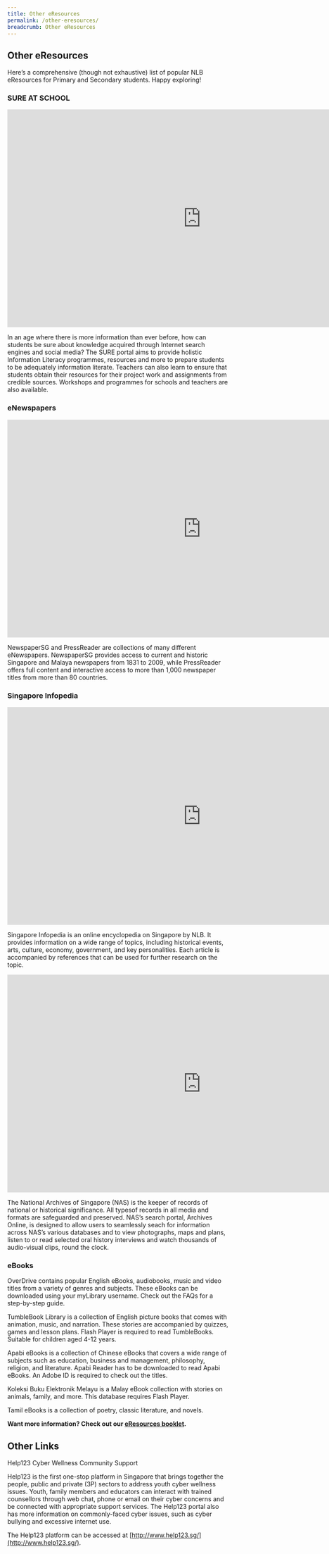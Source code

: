 ```yaml
---
title: Other eResources
permalink: /other-eresources/
breadcrumb: Other eResources
---
```


## **Other eResources**

Here’s a comprehensive (though not exhaustive) list of popular NLB eResources for Primary and Secondary students. Happy exploring!

### SURE AT SCHOOL

<iframe class="center-youtube" width="880" height="495" src="https://www.youtube.com/embed/cyp1QzniYqM" frameborder="0" allow="accelerometer; autoplay; clipboard-write; encrypted-media; gyroscope; picture-in-picture" allowfullscreen></iframe>

In an age where there is more information than ever before, how can students be sure about knowledge acquired through Internet search engines and social media? The SURE portal aims to provide holistic Information Literacy programmes, resources and more to prepare students to be adequately information literate. Teachers can also learn to ensure that students obtain their resources for their project work and assignments from credible sources. Workshops and programmes for schools and teachers are also available.

### eNewspapers

<iframe class="center-youtube" width="880" height="495" src="https://www.youtube.com/embed/9LjwBMyDeJk" frameborder="0" allow="accelerometer; autoplay; clipboard-write; encrypted-media; gyroscope; picture-in-picture" allowfullscreen></iframe>

NewspaperSG and PressReader are collections of many different eNewspapers. NewspaperSG provides access to current and historic Singapore and Malaya newspapers from 1831 to 2009, while PressReader  offers full content and interactive access to more than 1,000 newspaper titles from more than 80 countries.

### Singapore Infopedia

<iframe class="center-youtube" width="880" height="495" src="https://www.youtube.com/embed/sPkNSb3_I9A" frameborder="0" allow="accelerometer; autoplay; clipboard-write; encrypted-media; gyroscope; picture-in-picture" allowfullscreen></iframe>

Singapore Infopedia is an online encyclopedia on Singapore by NLB. It provides information on a wide range of topics, including historical events, arts, culture, economy, government, and key personalities. Each article is accompanied by references that can be used for further research on the topic.

<iframe class="center-youtube" width="880" height="495" src="https://www.youtube.com/embed/9tXzVzZrlEQ" frameborder="0" allow="accelerometer; autoplay; clipboard-write; encrypted-media; gyroscope; picture-in-picture" allowfullscreen></iframe>

The National Archives of Singapore (NAS) is the keeper of records of national or historical significance. All typesof records in all media and formats are safeguarded and preserved. NAS’s search portal, Archives Online, is designed to allow users to seamlessly seach for information across NAS’s various databases and to view photographs, maps and plans, listen to or read selected oral history interviews and watch thousands of audio-visual clips, round the clock.

### eBooks

OverDrive contains popular English eBooks, audiobooks, music and video titles from a variety of genres and subjects. These eBooks can be downloaded using your myLibrary username. Check out the FAQs for a step-by-step guide.

TumbleBook Library is a collection of English picture books that comes with animation, music, and narration. These stories are accompanied by quizzes, games and lesson plans. Flash Player is required to read TumbleBooks. Suitable for children aged 4-12 years.

Apabi eBooks is a collection of Chinese eBooks that covers a wide range of subjects such as education, business and management, philosophy, religion, and literature. Apabi Reader has to be downloaded to read Apabi eBooks. An Adobe ID is required to check out the titles.

Koleksi Buku Elektronik Melayu is a Malay eBook collection with stories on animals, family, and more. This database requires Flash Player.

Tamil eBooks is a collection of poetry, classic literature, and novels.

 

**Want more information? Check out our [eResources booklet](/images/unsorted/hidden/nlb-eresource-booklet.pdf).**

## **Other Links**

Help123 Cyber Wellness Community Support

Help123 is the first one-stop platform in Singapore that brings together the people, public and private (3P) sectors to address youth cyber wellness issues. Youth, family members and educators can interact with trained counsellors through web chat, phone or email on their cyber concerns and be connected with appropriate support services. The Help123 portal also has more information on commonly-faced cyber issues, such as cyber bullying and excessive internet use.

The Help123 platform can be accessed at [http://www.help123.sg/](http://www.help123.sg/).
